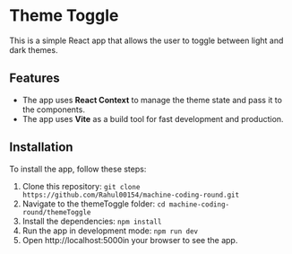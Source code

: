 

# Theme Toggle

This is a simple React app that allows the user to toggle between light and dark themes.

## Features

- The app uses **React Context** to manage the theme state and pass it to the components.
- The app uses **Vite** as a build tool for fast development and production.

## Installation

To install the app, follow these steps:

1. Clone this repository: `git clone https://github.com/Rahul00154/machine-coding-round.git`
2. Navigate to the themeToggle folder: `cd machine-coding-round/themeToggle`
3. Install the dependencies: `npm install`
4. Run the app in development mode: `npm run dev`
5. Open http://localhost:5000in your browser to see the app.
